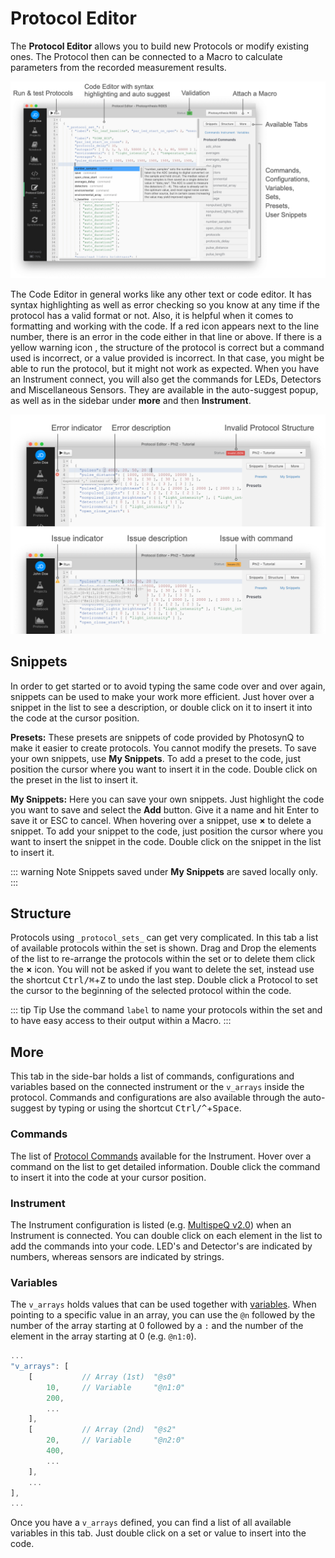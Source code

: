 # Protocol Editor

The **Protocol Editor** allows you to build new Protocols or modify existing ones. The Protocol then can be connected to a Macro to calculate parameters from the recorded measurement results.

![The Protocol Editor, with a protocol and using auto-suggest while typing](./images/protocol-editor.png)

The Code Editor in general works like any other text or code editor. It has syntax highlighting as well as error checking so you know at any time if the protocol has a valid format or not. Also, it is helpful when it comes to formatting and working with the code. If a red icon <i class="fa fa-times-circle"></i> appears next to the line number, there is an error in the code either in that line or above. If there is a yellow warning icon <i class="fa fa-exclamation-triangle"></i>, the structure of the protocol is correct but a command used is incorrect, or a value provided is incorrect. In that case, you might be able to run the protocol, but it might not work as expected. When you have an Instrument connect, you will also get the commands for LEDs, Detectors and Miscellaneous Sensors. They are available in the auto-suggest popup, as well as in the sidebar under **more** and then **Instrument**.

![Error related to a protocol structure issue; Warning about a potential issue with a command](./images/protocol-editor-warning.png)

## Snippets

In order to get started or to avoid typing the same code over and over again, snippets can be used to make your work more efficient. Just hover over a snippet in the list to see a description, or double click on it to insert it into the code at the cursor position.

**Presets:** These presets are snippets of code provided by PhotosynQ to make it easier to create protocols. You cannot modify the presets. To save your own snippets, use **My Snippets**. To add a preset to the code, just position the cursor where you want to insert it in the code. Double click on the preset in the list to insert it.

**My Snippets:** Here you can save your own snippets. Just highlight the code you want to save and select the **Add** button. Give it a name and hit Enter to save it or ESC to cancel. When hovering over a snippet, use **&times;** to delete a snippet. To add your snippet to the code, just position the cursor where you want to insert the snippet in the code. Double click on the snippet in the list to insert it.

::: warning Note
Snippets saved under **My Snippets** are saved locally only.
:::

## Structure

Protocols using `_protocol_sets_` can get very complicated. In this tab a list of available protocols within the set is shown. Drag and Drop the elements of the list to re-arrange the protocols within the set or to delete them click the **&times;** icon. You will not be asked if you want to delete the set, instead use the shortcut <kbd>Ctrl/⌘</kbd>+<kbd>Z</kbd> to undo the last step. Double click a Protocol to set the cursor to the beginning of the selected protocol within the code.

::: tip Tip
Use the command `label` to name your protocols within the set and to have easy access to their output within a Macro.
:::

## More

This tab in the side-bar holds a list of commands, configurations and variables based on the connected instrument or the `v_arrays` inside the protocol. Commands and configurations are also available through the auto-suggest by typing or using the shortcut <kbd>Ctrl/^</kbd>+<kbd>Space</kbd>.

### Commands

The list of [Protocol Commands](../protocols/commands.md) available for the Instrument. Hover over a command on the list to get detailed information. Double click the command to insert it into the code at your cursor position.

### Instrument

The Instrument configuration is listed (e.g. [MultispeQ v2.0](../instruments/multispeq-v2.0-configuration.md)) when an Instrument is connected. You can double click on each element in the list to add the commands into your code. LED's and Detector's are indicated by numbers, whereas sensors are indicated by strings.

### Variables

The `v_arrays` holds values that can be used together with [variables](../protocols/variables.md). When pointing to a specific value in an array, you can use the `@n` followed by the number of the array starting at 0 followed by a `:` and the number of the element in the array starting at 0 (e.g. `@n1:0`).

```javascript
...
"v_arrays": [
    [           // Array (1st)  "@s0"
        10,     // Variable     "@n1:0"
        200,
        ...
    ],
    [           // Array (2nd)  "@s2"
        20,     // Variable     "@n2:0"
        400,
        ...
    ],
    ...
],
...
```

Once you have a `v_arrays` defined, you can find a list of all available variables in this tab. Just double click on a set or value to insert into the code.
